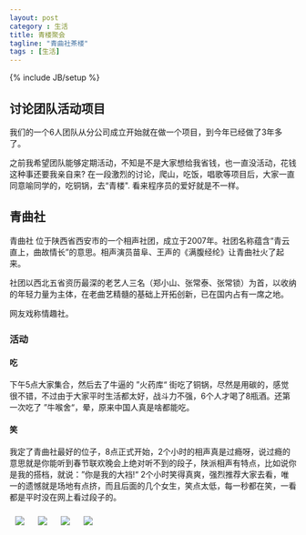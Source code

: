 ```yaml
---
layout: post
category : 生活
title: 青楼聚会
tagline: "青曲社茶楼"
tags : [生活]
---
```

{% include JB/setup %}

<style>
img {

	max-width: 800px;
}
</style>

## 讨论团队活动项目

我们的一个6人团队从分公司成立开始就在做一个项目，到今年已经做了3年多了。

之前我希望团队能够定期活动，不知是不是大家想给我省钱，也一直没活动，花钱这种事还要我亲自来? 在一段激烈的讨论，爬山，吃饭，唱歌等项目后，大家一直同意喻同学的，吃铜锅，去“青楼". 看来程序员的爱好就是不一样。

## 青曲社
青曲社 位于陕西省西安市的一个相声社团，成立于2007年。社团名称蕴含“青云直上，曲故情长”的意思。相声演员苗阜、王声的《满腹经纶》让青曲社火了起来。

社团以西北五省资历最深的老艺人三名（郑小山、张常泰、张常锁）为首，以收纳的年轻力量为主体，在老曲艺精髓的基础上开拓创新，已在国内占有一席之地。

网友戏称情趣社。

### 活动

#### 吃

下午5点大家集合，然后去了牛逼的 ”火药库“ 街吃了铜锅，尽然是用碳的，感觉很不错，不过由于大家平时生活都太好，战斗力不强，6个人才喝了8瓶酒。还第一次吃了 ”牛喉舍“，晕，原来中国人真是啥都能吃。

#### 笑
我定了青曲社最好的位子，8点正式开始，2个小时的相声真是过瘾呀，说过瘾的意思就是你能听到春节联欢晚会上绝对听不到的段子，陕派相声有特点，比如说你是我的搭档，就说：”你是我的大裆!“ 2个小时笑得真爽，强烈推荐大家去看，唯一的遗憾就是场地有点挤，而且后面的几个女生，笑点太低，每一秒都在笑，一看都是平时没在网上看过段子的。

<img style="margin:10px; " class="img-responsive img-rounded" src="/assets/images/big-foot-activities/1.jpg"/>
<img style="margin:10px;" class="img-responsive img-rounded" src="/assets/images/big-foot-activities/2.jpg"/>
<img style="margin:10px;" class="img-responsive img-rounded" src="/assets/images/big-foot-activities/3.jpg"/>
<img style="margin:10px;" class="img-responsive img-rounded" src="/assets/images/big-foot-activities/4.jpg"/>
